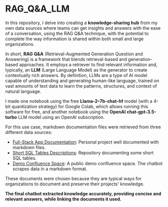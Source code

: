 # RAG_Q&A_LLM

In this repository, I delve into creating a **knowledge-sharing hub** from my own data sources where teams can get insights and answers with the ease of a conversation, using the RAG Q&A technique, with the potential to complete the way information is shared within both small and large organizations.

In short, **RAG Q&A** (Retrieval-Augmented Generation Question and Answering) is a framework that blends retrieval-based and generation-based approaches. It employs a retriever to find relevant information and, typically, an **LLM** (Large Language Model) as the generator to create contextually rich answers. By definition, LLMs are a type of AI model capable of understanding and generating human-like language, trained on vast amounts of text data to learn the patterns, structures, and context of natural language.

I made one notebook using the free **Llama-2–7b-chat-hf** model (with a 4-bit quantization strategy) for Google Colab, which allows running this software for free, and another notebook using the **OpenAI chat-gpt-3.5-turbo** LLM model using an OpenAI subscription.

For this use case, markdown documentation files were retrieved from three different data sources:
- [Full-Stack App Documentation](https://crowd-wire.github.io/ProjectDocumentation/): Personal project well documented with markdown files.
- [Short SQL Tables Descriptions](https://github.com/JannikArndt/sql-auto-doc/tree/master/Examples): Repository documenting some short SQL tables.
- [Demo Confluence Space](https://templates.atlassian.net/wiki/spaces/SWPRJ/overview): A public demo confluence space. The chatbot scrapes data in a markdown format.

These documents were chosen because they are typical ways for organizations to document and preserve their projects' knowledge.

**The final chatbot extracted knowledge accurately, providing concise and relevant answers, while linking the documents it used.**
